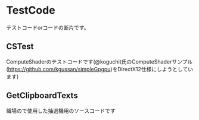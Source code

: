 # TestCode
テストコードorコードの断片です。
## CSTest
ComputeShaderのテストコードです(@koguchit氏のComputeShaderサンプル(https://github.com/kgussan/simpleGpgpu)をDirectX12仕様にしようとしています)
## GetClipboardTexts
職場ので使用した抽選機用のソースコードです
